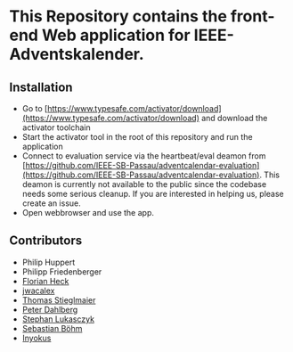 # This Repository contains the front-end Web application for IEEE-Adventskalender.

## Installation 

* Go to [https://www.typesafe.com/activator/download](https://www.typesafe.com/activator/download) and download the activator toolchain
* Start the activator tool in the root of this repository and run the application
* Connect to evaluation service via the heartbeat/eval deamon from [https://github.com/IEEE-SB-Passau/adventcalendar-evaluation](https://github.com/IEEE-SB-Passau/adventcalendar-evaluation). This deamon is currently not available to the public since the codebase needs some serious cleanup. If you are interested in helping us, please create an issue. 
* Open webbrowser and use the app.

## Contributors
  * Philip Huppert
  * Philipp Friedenberger
  * [Florian Heck](https://github.com/fheck)
  * [jwacalex](https://github.com/jwacalex)
  * [Thomas Stieglmaier](https://github.com/stieglma)
  * [Peter Dahlberg](https://github.com/catdog2)
  * [Stephan Lukasczyk](https://github.com/stephanlukasczyk)
  * [Sebastian Böhm](https://github.com/boehmseb)
  * [Inyokus](https://github.com/inyokus)

